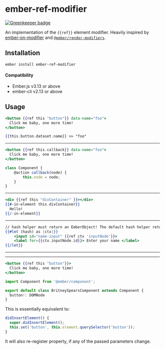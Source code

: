 # ember-ref-modifier

[![Greenkeeper badge](https://badges.greenkeeper.io/lifeart/ember-ref-modifier.svg)](https://greenkeeper.io/)

An implementation of the `{{ref}}` element modifier. 
Heavily inspired by [ember-on-modifier](https://github.com/buschtoens/ember-on-modifier) and  [`@ember/render-modifiers`](https://github.com/emberjs/ember-render-modifiers).

## Installation

```
ember install ember-ref-modifier
```

#### Compatibility

- Ember.js v3.13 or above
- ember-cli v2.13 or above

## Usage

```hbs
<button {{ref this "button"}} data-name="foo">
  Click me baby, one more time!
</button>

{{this.button.dataset.name}} >> "foo"
```

--------------------------

```hbs
<button {{ref this.callback}} data-name="foo">
  Click me baby, one more time!
</button>
```

```js
class Component {
	@action callback(node) {
		this.node = node;
	}
}

```

------------------------

```hbs
<div {{ref this "divContainer" }}></div>
{{#-in-element this.divContainer}}
  Hello!
{{/-in-element}}
```
------------------------


```hbs
// hash helper must return an EmberObject! The default hash helper returns a pojo.
{{#let (hash) as |ctx|}}
	<input id="name-input" {{ref ctx 'inputNode'}}>
	<label for={{ctx.inputNode.id}}> Enter your name </label>
{{/let}}
```


------------------------

------

```hbs
<button {{ref this "button"}}>
  Click me baby, one more time!
</button>
```

```ts
import Component from '@ember/component';

export default class BritneySpearsComponent extends Component {
  button!: DOMNode
}
```


This is essentially equivalent to:

```ts
didInsertElement() {
  super.didInsertElement();
  this.set('button', this.element.querySelector('button'));
}
```

It will also re-register property, if any of the passed parameters change.

